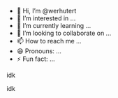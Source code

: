 - 👋 Hi, I’m @werhutert
- 👀 I’m interested in ...
- 🌱 I’m currently learning ...
- 💞️ I’m looking to collaborate on ...
- 📫 How to reach me ...
- 😄 Pronouns: ...
- ⚡ Fun fact: ...

<!---ifk
werhutert/werhutert is a ✨ special ✨ repository because its `README.md` (this file) appears on your GitHub profile.
You can click the Preview link to take a look at your changes.
--->idk
idk
